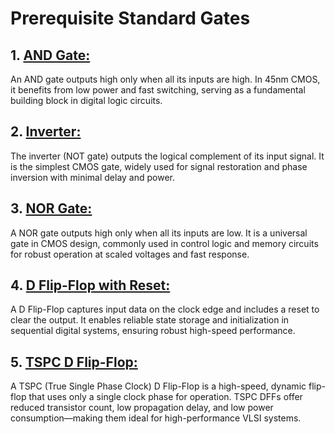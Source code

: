 # Prerequisite Standard Gates
## 1. <ins>AND Gate:</ins> 
An AND gate outputs high only when all its inputs are high. In 45nm CMOS, it benefits from low power and fast switching, serving as a fundamental building block in digital logic circuits.

## 2. <ins>Inverter: </ins> 
The inverter (NOT gate) outputs the logical complement of its input signal. It is the simplest CMOS gate, widely used for signal restoration and phase inversion with minimal delay and power.

## 3. <ins>NOR Gate: </ins>
A NOR gate outputs high only when all its inputs are low. It is a universal gate in CMOS design, commonly used in control logic and memory circuits for robust operation at scaled voltages and fast response.

## 4. <ins>D Flip-Flop with Reset: </ins>
A D Flip-Flop captures input data on the clock edge and includes a reset to clear the output. It enables reliable state storage and initialization in sequential digital systems, ensuring robust high-speed performance.

## 5. <ins>TSPC D Flip-Flop: </ins>
A TSPC (True Single Phase Clock) D Flip-Flop is a high-speed, dynamic flip-flop that uses only a single clock phase for operation. TSPC DFFs offer reduced transistor count, low propagation delay, and low power consumption—making them ideal for high-performance VLSI systems.
